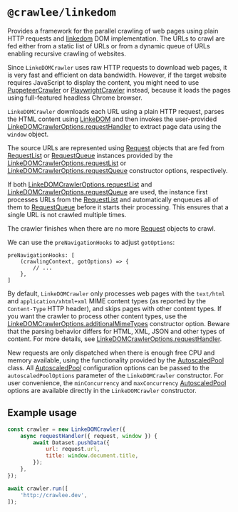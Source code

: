# `@crawlee/linkedom`

<!-- Note for editors: This README should be kept consistent with JSDOMCrawler one -->

Provides a framework for the parallel crawling of web pages using plain HTTP requests and [linkedom](https://www.npmjs.com/package/linkedom) DOM implementation. The URLs to crawl are fed either from a static list of URLs or from a dynamic queue of URLs enabling recursive crawling of websites.

Since `LinkeDOMCrawler` uses raw HTTP requests to download web pages, it is very fast and efficient on data bandwidth. However, if the target website requires JavaScript to display the content, you might need to use [PuppeteerCrawler](https://crawlee.dev/api/puppeteer-crawler/class/PuppeteerCrawler) or [PlaywrightCrawler](https://crawlee.dev/api/playwright-crawler/class/PlaywrightCrawler) instead, because it loads the pages using full-featured headless Chrome browser.

`LinkeDOMCrawler` downloads each URL using a plain HTTP request, parses the HTML content using [LinkeDOM](https://www.npmjs.com/package/linkedom) and then invokes the user-provided [LinkeDOMCrawlerOptions.requestHandler](https://crawlee.dev/api/linkedom-crawler/interface/LinkeDOMCrawlerOptions#requestHandler) to extract page data using the `window` object.

The source URLs are represented using [Request](https://crawlee.dev/api/core/class/Request) objects that are fed from [RequestList](https://crawlee.dev/api/core/class/RequestList) or [RequestQueue](https://crawlee.dev/api/core/class/RequestQueue) instances provided by the [LinkeDOMCrawlerOptions.requestList](https://crawlee.dev/api/linkedom-crawler/interface/LinkeDOMCrawlerOptions#requestList) or [LinkeDOMCrawlerOptions.requestQueue](https://crawlee.dev/api/linkedom-crawler/interface/LinkeDOMCrawlerOptions#requestQueue) constructor options, respectively.

If both [LinkeDOMCrawlerOptions.requestList](https://crawlee.dev/api/linkedom-crawler/interface/LinkeDOMCrawlerOptions#requestList) and [LinkeDOMCrawlerOptions.requestQueue](https://crawlee.dev/api/linkedom-crawler/interface/LinkeDOMCrawlerOptions#requestQueue) are used, the instance first processes URLs from the [RequestList](https://crawlee.dev/api/core/class/RequestList) and automatically enqueues all of them to [RequestQueue](https://crawlee.dev/api/core/class/RequestQueue) before it starts their processing. This ensures that a single URL is not crawled multiple times.

The crawler finishes when there are no more [Request](https://crawlee.dev/api/core/class/Request) objects to crawl.

We can use the `preNavigationHooks` to adjust `gotOptions`:

```
preNavigationHooks: [
    (crawlingContext, gotOptions) => {
        // ...
    },
]
```

By default, `LinkeDOMCrawler` only processes web pages with the `text/html` and `application/xhtml+xml` MIME content types (as reported by the `Content-Type` HTTP header), and skips pages with other content types. If you want the crawler to process other content types, use the [LinkeDOMCrawlerOptions.additionalMimeTypes](https://crawlee.dev/api/linkedom-crawler/interface/LinkeDOMCrawlerOptions#additionalMimeTypes) constructor option. Beware that the parsing behavior differs for HTML, XML, JSON and other types of content. For more details, see [LinkeDOMCrawlerOptions.requestHandler](https://crawlee.dev/api/linkedom-crawler/interface/LinkeDOMCrawlerOptions#requestHandler).

New requests are only dispatched when there is enough free CPU and memory available, using the functionality provided by the [AutoscaledPool](https://crawlee.dev/api/core/class/AutoscaledPool) class. All [AutoscaledPool](https://crawlee.dev/api/core/class/AutoscaledPool) configuration options can be passed to the `autoscaledPoolOptions` parameter of the `LinkeDOMCrawler` constructor. For user convenience, the `minConcurrency` and `maxConcurrency` [AutoscaledPool](https://crawlee.dev/api/core/class/AutoscaledPool) options are available directly in the `LinkeDOMCrawler` constructor.

## Example usage

```javascript
const crawler = new LinkeDOMCrawler({
    async requestHandler({ request, window }) {
        await Dataset.pushData({
            url: request.url,
            title: window.document.title,
        });
    },
});

await crawler.run([
    'http://crawlee.dev',
]);
```
